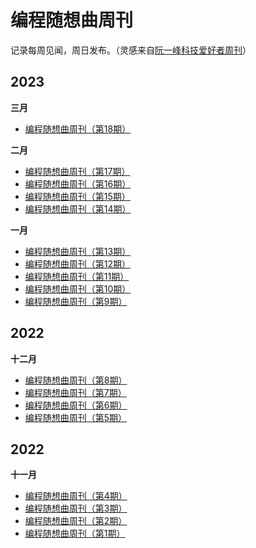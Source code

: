 # 编程随想曲周刊
记录每周见闻，周日发布。（灵感来自[阮一峰科技爱好者周刊](https://github.com/ruanyf/weekly)）

## 2023
**三月**
- [编程随想曲周刊（第18期）](docs/weekly-18.md)

**二月**
- [编程随想曲周刊（第17期）](docs/weekly-17.md)
- [编程随想曲周刊（第16期）](docs/weekly-16.md)
- [编程随想曲周刊（第15期）](docs/weekly-15.md)
- [编程随想曲周刊（第14期）](docs/weekly-14.md)

**一月**
- [编程随想曲周刊（第13期）](docs/weekly-13.md)
- [编程随想曲周刊（第12期）](docs/weekly-12.md)
- [编程随想曲周刊（第11期）](docs/weekly-11.md)
- [编程随想曲周刊（第10期）](docs/weekly-10.md)
- [编程随想曲周刊（第9期）](docs/weekly-9.md)

## 2022
**十二月**
- [编程随想曲周刊（第8期）](docs/weekly-8.md)
- [编程随想曲周刊（第7期）](docs/weekly-7.md)
- [编程随想曲周刊（第6期）](docs/weekly-6.md)
- [编程随想曲周刊（第5期）](docs/weekly-5.md)

## 2022
**十一月**
- [编程随想曲周刊（第4期）](docs/weekly-4.md)
- [编程随想曲周刊（第3期）](docs/weekly-3.md)
- [编程随想曲周刊（第2期）](docs/weekly-2.md)
- [编程随想曲周刊（第1期）](docs/weekly-1.md)